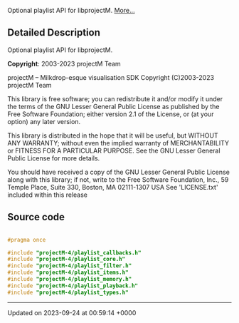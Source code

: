 Optional playlist API for libprojectM.  [More...](#detailed-description)

## Detailed Description

Optional playlist API for libprojectM. 

**Copyright**: 2003-2023 projectM Team


projectM &ndash; Milkdrop-esque visualisation SDK Copyright (C)2003-2023 projectM Team

This library is free software; you can redistribute it and/or modify it under the terms of the GNU Lesser General Public License as published by the Free Software Foundation; either version 2.1 of the License, or (at your option) any later version.

This library is distributed in the hope that it will be useful, but WITHOUT ANY WARRANTY; without even the implied warranty of MERCHANTABILITY or FITNESS FOR A PARTICULAR PURPOSE. See the GNU Lesser General Public License for more details.

You should have received a copy of the GNU Lesser General Public License along with this library; if not, write to the Free Software Foundation, Inc., 59 Temple Place, Suite 330, Boston, MA 02111-1307 USA See 'LICENSE.txt' included within this release 




## Source code

```cpp

#pragma once

#include "projectM-4/playlist_callbacks.h"
#include "projectM-4/playlist_core.h"
#include "projectM-4/playlist_filter.h"
#include "projectM-4/playlist_items.h"
#include "projectM-4/playlist_memory.h"
#include "projectM-4/playlist_playback.h"
#include "projectM-4/playlist_types.h"
```


-------------------------------

Updated on 2023-09-24 at 00:59:14 +0000
